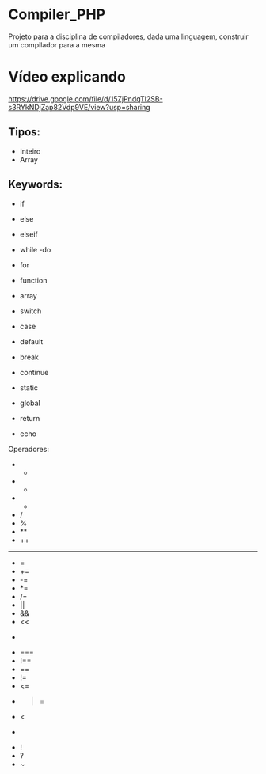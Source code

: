 # Compiler_PHP
Projeto para a disciplina de compiladores, dada uma linguagem, construir um compilador para a mesma

# Vídeo explicando
https://drive.google.com/file/d/15ZjPndqTl2SB-s3RYkNDjZap82Vdp9VE/view?usp=sharing

## Tipos:
- Inteiro
- Array

## Keywords:


- if
- else
- elseif
- while
-do

- for
- function
- array
- switch
- case
- default

- break
- continue
- static
- global
- return
- echo




Operadores:

- +
- -
- *
- /
- %
- **
- ++
- --
- = 
- +=
- -=
- *=
- /=
- ||
- &&
- <<
- >>
- ===
- !==
- ==
- !=
- <=
- >=
- <
- >
- !
- ?
- ~
